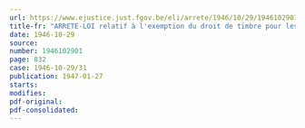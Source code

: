 ```yaml
---
url: https://www.ejustice.just.fgov.be/eli/arrete/1946/10/29/1946102901/justel
title-fr: "ARRETE-LOI relatif à l'exemption du droit de timbre pour les titres reconstitués d'actions et d'obligations de sociétés établies dans les territoires ci-devant annexés de force par l'Allemagne"
date: 1946-10-29
source:
number: 1946102901
page: 832
case: 1946-10-29/31
publication: 1947-01-27
starts:
modifies:
pdf-original:
pdf-consolidated:
---
```


